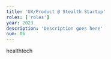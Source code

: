 ```yaml
---
title: 'UX/Product @ Stealth Startup'
roles: ['roles']
year: 2023
description: 'Description goes here'
num: 06
---
```


healthtech

